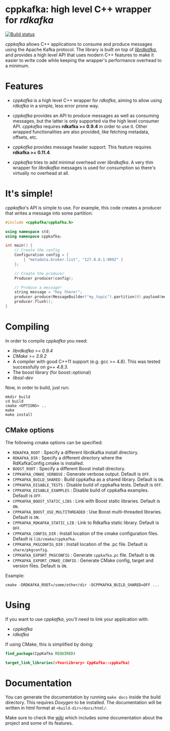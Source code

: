 # cppkafka: high level C++ wrapper for _rdkafka_

[![Build status](https://travis-ci.org/mfontanini/cppkafka.svg?branch=master)](https://travis-ci.org/mfontanini/cppkafka) 

_cppkafka_ allows C++ applications to consume and produce messages using the Apache Kafka
protocol. The library is built on top of [_librdkafka_](https://github.com/edenhill/librdkafka), 
and provides a high level API that uses modern C++ features to make it easier to write code
while keeping the wrapper's performance overhead to a minimum.

# Features

* _cppkafka_ is a high level C++ wrapper for _rdkafka_, aiming to allow using _rdkafka_ in a 
simple, less error prone way. 

* _cppkafka_ provides an API to produce messages as well as consuming messages, but the latter is 
only supported via the high level consumer API. _cppkafka_ requires **rdkafka >= 0.9.4** in 
order to use it. Other wrapped functionalities are also provided, like fetching metadata, 
offsets, etc.

* _cppkafka_ provides message header support. This feature requires **rdkafka >= 0.11.4**.

* _cppkafka_ tries to add minimal overhead over _librdkafka_. A very thin wrapper for _librdkafka_
messages is used for consumption so there's virtually no overhead at all.

# It's simple!

_cppkafka_'s API is simple to use. For example, this code creates a producer that writes a message
into some partition:

```c++
#include <cppkafka/cppkafka.h>

using namespace std;
using namespace cppkafka;

int main() {
    // Create the config
    Configuration config = {
        { "metadata.broker.list", "127.0.0.1:9092" }
    };

    // Create the producer
    Producer producer(config);

    // Produce a message!
    string message = "hey there!";
    producer.produce(MessageBuilder("my_topic").partition(0).payload(message));
    producer.flush();
}
```

# Compiling

In order to compile _cppkafka_ you need:

* _librdkafka >= 0.9.4_
* _CMake >= 3.9.2_
* A compiler with good C++11 support (e.g. gcc >= 4.8). This was tested successfully on _g++ 4.8.3_. 
* The boost library (for boost::optional)
* _libssl-dev_

Now, in order to build, just run:

```Shell
mkdir build
cd build
cmake <OPTIONS> ..
make
make install
```

## CMake options

The following cmake options can be specified:
* `RDKAFKA_ROOT` : Specify a different librdkafka install directory.
* `RDKAFKA_DIR` : Specify a different directory where the RdKafkaConfig.cmake is installed.
* `BOOST_ROOT` : Specify a different Boost install directory.
* `CPPKAFKA_CMAKE_VERBOSE` : Generate verbose output. Default is `OFF`.
* `CPPKAFKA_BUILD_SHARED` : Build cppkafka as a shared library. Default is `ON`.
* `CPPKAFKA_DISABLE_TESTS` : Disable build of cppkafka tests. Default is  `OFF`.
* `CPPKAFKA_DISABLE_EXAMPLES` : Disable build of cppkafka examples. Default is `OFF`.
* `CPPKAFKA_BOOST_STATIC_LIBS` : Link with Boost static libraries. Default is `ON`.
* `CPPKAFKA_BOOST_USE_MULTITHREADED` : Use Boost multi-threaded libraries. Default is `ON`.
* `CPPKAFKA_RDKAFKA_STATIC_LIB` : Link to Rdkafka static library. Default is `OFF`.
* `CPPKAFKA_CONFIG_DIR` : Install location of the cmake configuration files. Default is `lib/cmake/cppkafka`.
* `CPPKAFKA_PKGCONFIG_DIR` : Install location of the .pc file. Default is `share/pkgconfig`.
* `CPPKAFKA_EXPORT_PKGCONFIG` : Generate `cppkafka.pc` file. Default is `ON`.
* `CPPKAFKA_EXPORT_CMAKE_CONFIG` : Generate CMake config, target and version files. Default is `ON`.

Example:
```Shell
cmake -DRDKAFKA_ROOT=/some/other/dir -DCPPKAFKA_BUILD_SHARED=OFF ...
```

# Using

If you want to use _cppkafka_, you'll need to link your application with:

* _cppkafka_
* _rdkafka_

If using CMake, this is simplified by doing:
```cmake
find_package(CppKafka REQUIRED)

target_link_libraries(<YourLibrary> CppKafka::cppkafka)
```

# Documentation

You can generate the documentation by running `make docs` inside the build directory. This requires
_Doxygen_ to be installed. The documentation will be written in html format at
`<build-dir>/docs/html/`.

Make sure to check the [wiki](https://github.com/mfontanini/cppkafka/wiki) which includes
some documentation about the project and some of its features.
